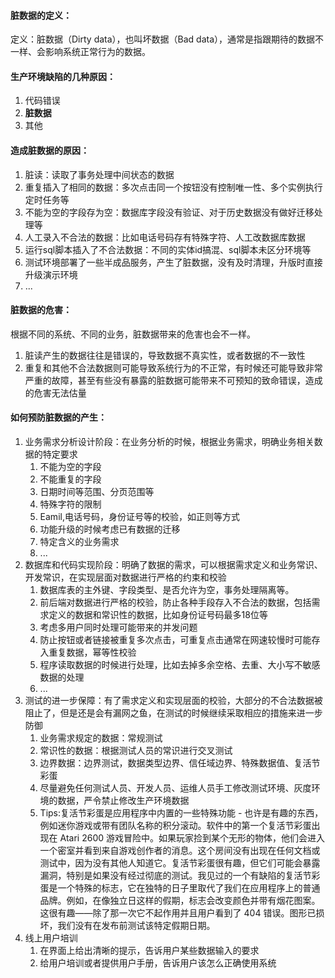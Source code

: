 #### 脏数据的定义：

定义：脏数据（Dirty data），也叫坏数据（Bad data），通常是指跟期待的数据不一样、会影响系统正常行为的数据。

#### 生产环境缺陷的几种原因：

1. 代码错误
2. **脏数据**
3. 其他

#### 造成脏数据的原因：

1. 脏读：读取了事务处理中间状态的数据
2. 重复插入了相同的数据：多次点击同一个按钮没有控制唯一性、多个实例执行定时任务等
3. 不能为空的字段存为空：数据库字段没有验证、对于历史数据没有做好迁移处理等
4. 人工录入不合法的数据：比如电话号码存有特殊字符、人工改数据库数据
5. 运行sql脚本插入了不合法数据：不同的实体id搞混、sql脚本未区分环境等
6. 测试环境部署了一些半成品服务，产生了脏数据，没有及时清理，升版时直接升级演示环境
7. ...

#### 脏数据的危害：

根据不同的系统、不同的业务，脏数据带来的危害也会不一样。

1. 脏读产生的数据往往是错误的，导致数据不真实性，或者数据的不一致性
2. 重复和其他不合法数据则可能导致系统行为的不正常，有时候还可能导致非常严重的故障，甚至有些没有暴露的脏数据可能带来不可预知的致命错误，造成的危害无法估量

#### 如何预防脏数据的产生：

1. 业务需求分析设计阶段：在业务分析的时候，根据业务需求，明确业务相关数据的特定要求
   1. 不能为空的字段
   2. 不能重复的字段
   3. 日期时间等范围、分页范围等
   4. 特殊字符的限制
   5. Eamil,电话号码，身份证号等的校验，如正则等方式
   6. 功能升级的时候考虑已有数据的迁移
   7. 特定含义的业务需求
   8. ...
2. 数据库和代码实现阶段：明确了数据的需求，可以根据需求定义和业务常识、开发常识，在实现层面对数据进行严格的约束和校验
   1. 数据库表的主外键、字段类型、是否允许为空，事务处理隔离等。
   2. 前后端对数据进行严格的校验，防止各种手段存入不合法的数据，包括需求定义的数据和常识性的数据，比如身份证号码最多18位等
   3. 考虑多用户同时处理可能带来的并发问题
   4. 防止按钮或者链接被重复多次点击，可重复点击通常在网速较慢时可能存入重复数据，幂等性校验
   5. 程序读取数据的时候进行处理，比如去掉多余空格、去重、大小写不敏感数据的处理
   6. ...
3. 测试的进一步保障：有了需求定义和实现层面的校验，大部分的不合法数据被阻止了，但是还是会有漏网之鱼，在测试的时候继续采取相应的措施来进一步防御
   1. 业务需求规定的数据：常规测试
   2. 常识性的数据：根据测试人员的常识进行交叉测试
   3. 边界数据：边界测试，数据类型边界、信任域边界、特殊数据值、复活节彩蛋
   4. 尽量避免任何测试人员、开发人员、运维人员手工修改测试环境、灰度环境的数据，严令禁止修改生产环境数据
   5. Tips:复活节彩蛋是应用程序中内置的一些特殊功能 - 也许是有趣的东西，例如迷你游戏或带有团队名称的积分滚动。软件中的第一个复活节彩蛋出现在 Atari 2600 游戏冒险中。如果玩家捡到某个无形的物体，他们会进入一个密室并看到来自游戏创作者的消息。这个房间没有出现在任何文档或测试中，因为没有其他人知道它。复活节彩蛋很有趣，但它们可能会暴露漏洞，特别是如果没有经过彻底的测试。我见过的一个有缺陷的复活节彩蛋是一个特殊的标志，它在独特的日子里取代了我们在应用程序上的普通品牌。例如，在像独立日这样的假期，标志会改变颜色并带有烟花图案。这很有趣——除了那一次它不起作用并且用户看到了 404 错误。图形已损坏，我们没有在发布前测试该特定假期日期。
4. 线上用户培训
   1. 在界面上给出清晰的提示，告诉用户某些数据输入的要求
   2. 给用户培训或者提供用户手册，告诉用户该怎么正确使用系统

